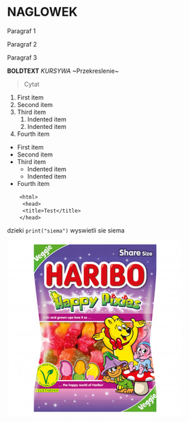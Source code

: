 
# NAGLOWEK

Paragraf 1

Paragraf 2 

Paragraf 3 

**BOLDTEXT**
*KURSYWA*
~Przekreslenie~

> Cytat

1. First item
2. Second item
3. Third item
    1. Indented item
    2. Indented item
4. Fourth item 

- First item
- Second item
- Third item
    - Indented item
    - Indented item
- Fourth item 

```
    <html>
     <head>
     <title>Test</title>
    </head>
```

dzieki `print("siema")` wyswietli sie siema

![HARIBO](haribo.jpg)
